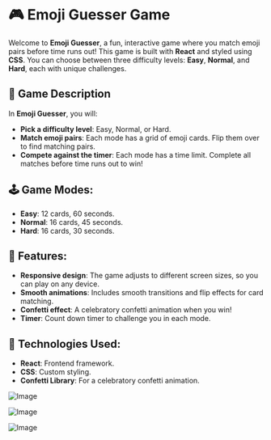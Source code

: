 # 🎮 Emoji Guesser Game

Welcome to **Emoji Guesser**, a fun, interactive game where you match emoji pairs before time runs out! This game is built with **React** and styled using **CSS**. You can choose between three difficulty levels: **Easy**, **Normal**, and **Hard**, each with unique challenges.

## 📝 **Game Description**

In **Emoji Guesser**, you will:
- **Pick a difficulty level**: Easy, Normal, or Hard.
- **Match emoji pairs**: Each mode has a grid of emoji cards. Flip them over to find matching pairs.
- **Compete against the timer**: Each mode has a time limit. Complete all matches before time runs out to win!

## 🕹️ **Game Modes**:
- **Easy**: 12 cards, 60 seconds.
- **Normal**: 16 cards, 45 seconds.
- **Hard**: 16 cards, 30 seconds.

## 🚀 **Features**:
- **Responsive design**: The game adjusts to different screen sizes, so you can play on any device.
- **Smooth animations**: Includes smooth transitions and flip effects for card matching.
- **Confetti effect**: A celebratory confetti animation when you win!
- **Timer**: Count down timer to challenge you in each mode.

## 🔧 **Technologies Used**:
- **React**: Frontend framework.
- **CSS**: Custom styling.
- **Confetti Library**: For a celebratory confetti animation.

![Image](https://github.com/user-attachments/assets/f35d13dc-72d7-45f3-80a8-076da7adef94)

![Image](https://github.com/user-attachments/assets/807c7cf1-f051-4294-8429-97472f516f87)

![Image](https://github.com/user-attachments/assets/8ea7e0ee-76f0-4a0a-a4c4-f6b1e274dd67)
